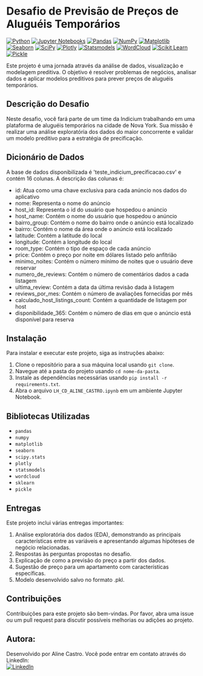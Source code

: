 # Desafio de Previsão de Preços de Aluguéis Temporários
[![Python](https://img.shields.io/badge/Python-3776AB?style=for-the-badge&logo=python&logoColor=white)](https://www.python.org/)
[![Jupyter Notebooks](https://img.shields.io/badge/Jupyter_Notebooks-F37626?style=for-the-badge&logo=jupyter&logoColor=white)](https://jupyter.org/)
[![Pandas](https://img.shields.io/badge/Pandas-150458?style=for-the-badge&logo=pandas&logoColor=white)](https://pandas.pydata.org/)
[![NumPy](https://img.shields.io/badge/NumPy-013243?style=for-the-badge&logo=numpy&logoColor=white)](https://numpy.org/)
[![Matplotlib](https://img.shields.io/badge/Matplotlib-3776AB?style=for-the-badge&logo=matplotlib&logoColor=white)](https://matplotlib.org/)
[![Seaborn](https://img.shields.io/badge/Seaborn-4EAE4E?style=for-the-badge&logo=seaborn&logoColor=white)](https://seaborn.pydata.org/)
[![SciPy](https://img.shields.io/badge/SciPy-8CAAE6?style=for-the-badge)](https://www.scipy.org/)
[![Plotly](https://img.shields.io/badge/Plotly-40BFFF?style=for-the-badge&logo=plotly&logoColor=white)](https://plotly.com/)
[![Statsmodels](https://img.shields.io/badge/Statsmodels-757575?style=for-the-badge)](https://www.statsmodels.org/)
[![WordCloud](https://img.shields.io/badge/WordCloud-2C3E50?style=for-the-badge)](https://github.com/amueller/word_cloud)
[![Scikit Learn](https://img.shields.io/badge/Scikit_Learn-F7931E?style=for-the-badge&logo=scikit-learn&logoColor=white)](https://scikit-learn.org/)
[![Pickle](https://img.shields.io/badge/Pickle-FFD700?style=for-the-badge)](https://docs.python.org/3/library/pickle.html)


Este projeto é uma jornada através da análise de dados, visualização e modelagem preditiva. O objetivo é resolver problemas de negócios, analisar dados e aplicar modelos preditivos para prever preços de aluguéis temporários.

## Descrição do Desafio

Neste desafio, você fará parte de um time da Indicium trabalhando em uma plataforma de aluguéis temporários na cidade de Nova York. Sua missão é realizar uma análise exploratória dos dados do maior concorrente e validar um modelo preditivo para a estratégia de precificação.

## Dicionário de Dados

A base de dados disponibilizada é 'teste_indicium_precificacao.csv' e contém 16 colunas. A descrição das colunas é:

- id: Atua como uma chave exclusiva para cada anúncio nos dados do aplicativo
- nome: Representa o nome do anúncio
- host_id: Representa o id do usuário que hospedou o anúncio
- host_name: Contém o nome do usuário que hospedou o anúncio
- bairro_group: Contém o nome do bairro onde o anúncio está localizado
- bairro: Contém o nome da área onde o anúncio está localizado
- latitude: Contém a latitude do local
- longitude: Contém a longitude do local
- room_type: Contém o tipo de espaço de cada anúncio
- price: Contém o preço por noite em dólares listado pelo anfitrião
- minimo_noites: Contém o número mínimo de noites que o usuário deve reservar
- numero_de_reviews: Contém o número de comentários dados a cada listagem
- ultima_review: Contém a data da última revisão dada à listagem
- reviews_por_mes: Contém o número de avaliações fornecidas por mês
- calculado_host_listings_count: Contém a quantidade de listagem por host
- disponibilidade_365: Contém o número de dias em que o anúncio está disponível para reserva

## Instalação

Para instalar e executar este projeto, siga as instruções abaixo:

1. Clone o repositório para a sua máquina local usando `git clone`.
2. Navegue até a pasta do projeto usando `cd nome-da-pasta`.
3. Instale as dependências necessárias usando `pip install -r requirements.txt`.
4. Abra o arquivo `LH_CD_ALINE_CASTRO.ipynb` em um ambiente Jupyter Notebook.

## Bibliotecas Utilizadas

- `pandas`
-  `numpy` 
- `matplotlib`
- `seaborn`
- `scipy.stats`
- `plotly` 
- `statsmodels` 
- `wordcloud` 
- `sklearn`
- `pickle` 

## Entregas

Este projeto inclui várias entregas importantes:

1. Análise exploratória dos dados (EDA), demonstrando as principais características entre as variáveis e apresentando algumas hipóteses de negócio relacionadas.
2. Respostas às perguntas propostas no desafio.
3. Explicação de como a previsão do preço a partir dos dados. 
4. Sugestão de preço para um apartamento com características específicas.
5. Modelo desenvolvido salvo no formato .pkl.


## Contribuições

Contribuições para este projeto são bem-vindas. Por favor, abra uma issue ou um pull request para discutir possíveis melhorias ou adições ao projeto.

## Autora:

Desenvolvido por Aline Castro. Você pode entrar em contato através do LinkedIn:<br>
[![LinkedIn](https://img.shields.io/badge/linkedin-%230077B5.svg?style=for-the-badge&logo=linkedin&logoColor=white)](https://www.linkedin.com/in/alinecastrosantos/)
